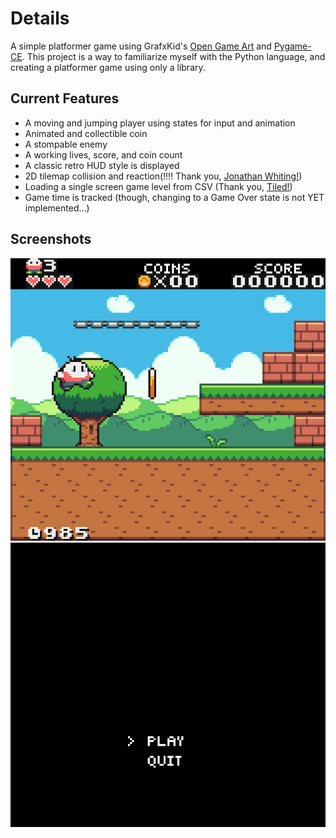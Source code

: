 # Details
A simple platformer game using GrafxKid's [Open Game Art](https://opengameart.org/content/arcade-platformer-assets) and [Pygame-CE](https://github.com/pygame-community/pygame-ce).
This project is a way to familiarize myself with the Python language, and creating a platformer game using only a library.

## Current Features
* A moving and jumping player using states for input and animation
* Animated and collectible coin
* A stompable enemy
* A working lives, score, and coin count
* A classic retro HUD style is displayed
* 2D tilemap collision and reaction(!!!! Thank you, [Jonathan Whiting!](https://jonathanwhiting.com/tutorial/collision/))
* Loading a single screen game level from CSV (Thank you, [Tiled!](https://www.mapeditor.org/))
* Game time is tracked (though, changing to a Game Over state is not YET implemented...)

## Screenshots
![screenshot1](./assets/readme/screenshot1.png)
![gameplay-example](./assets/readme/gameplay-example.gif)